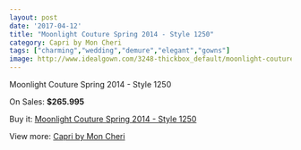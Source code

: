 ```yaml
---
layout: post
date: '2017-04-12'
title: "Moonlight Couture Spring 2014 - Style 1250"
category: Capri by Mon Cheri
tags: ["charming","wedding","demure","elegant","gowns"]
image: http://www.idealgown.com/3248-thickbox_default/moonlight-couture-spring-2014-style-1250.jpg
---
```

Moonlight Couture Spring 2014 - Style 1250

On Sales: **$265.995**
<a href="https://www.idealgown.com/en/capri-by-mon-cheri/1554-moonlight-couture-spring-2014-style-1250.html"><amp-img layout="responsive" width="600" height="600" src="//www.idealgown.com/3248-thickbox_default/moonlight-couture-spring-2014-style-1250.jpg" alt="Moonlight Couture Spring 2014 - Style 1250 0" /></a>
<a href="https://www.idealgown.com/en/capri-by-mon-cheri/1554-moonlight-couture-spring-2014-style-1250.html"><amp-img layout="responsive" width="600" height="600" src="//www.idealgown.com/3249-thickbox_default/moonlight-couture-spring-2014-style-1250.jpg" alt="Moonlight Couture Spring 2014 - Style 1250 1" /></a>

Buy it: [Moonlight Couture Spring 2014 - Style 1250](https://www.idealgown.com/en/capri-by-mon-cheri/1554-moonlight-couture-spring-2014-style-1250.html "Moonlight Couture Spring 2014 - Style 1250")

View more: [Capri by Mon Cheri](https://www.idealgown.com/en/24-capri-by-mon-cheri "Capri by Mon Cheri")